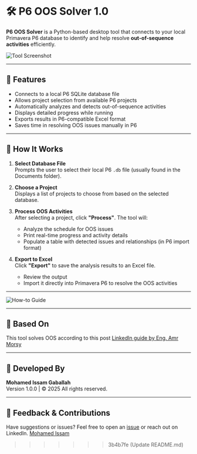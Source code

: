 # 🛠️ P6 OOS Solver 1.0

**P6 OOS Solver** is a Python-based desktop tool that connects to your local Primavera P6 database to identify and help resolve **out-of-sequence activities** efficiently.

![Tool Screenshot](https://github.com/user-attachments/assets/dc385f78-70ee-4bc4-9dfc-2b1228458a46)

---

## 🚀 Features

- Connects to a local P6 SQLite database file
- Allows project selection from available P6 projects
- Automatically analyzes and detects out-of-sequence activities
- Displays detailed progress while running
- Exports results in P6-compatible Excel format
- Saves time in resolving OOS issues manually in P6

---

## 🧭 How It Works

1. **Select Database File**  
   Prompts the user to select their local P6 `.db` file (usually found in the Documents folder).

2. **Choose a Project**  
   Displays a list of projects to choose from based on the selected database.

3. **Process OOS Activities**  
   After selecting a project, click **"Process"**. The tool will:
   - Analyze the schedule for OOS issues
   - Print real-time progress and activity details
   - Populate a table with detected issues and relationships (in P6 import format)

4. **Export to Excel**  
   Click **"Export"** to save the analysis results to an Excel file.
   - Review the output
   - Import it directly into Primavera P6 to resolve the OOS activities

---

![How-to Guide](https://github.com/user-attachments/assets/872e7ad4-cee6-4ebf-abec-3c3d02320d57)

---

## 📘 Based On

This tool solves OOS according to this post [LinkedIn guide by Eng. Amr Morsy](https://www.linkedin.com/pulse/how-solve-out-sequence-activities-amr-morsy/)

---

## 🏢 Developed By

**Mohamed Issam Gaballah**  
Version 1.0.0 | © 2025 All rights reserved.

---

## 📩 Feedback & Contributions

Have suggestions or issues? Feel free to open an [issue](https://github.com/your-repo/issues) or reach out on LinkedIn.
[Mohamed Issam](www.linkedin.com/in/mohamed-issam-379186203)
>>>>>>> 3b4b7fe (Update README.md)

